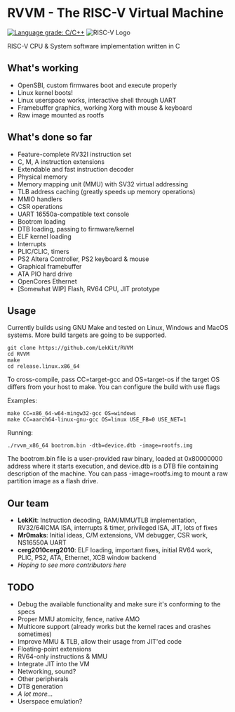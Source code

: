 
# RVVM - The RISC-V Virtual Machine
[![Language grade: C/C++](https://img.shields.io/lgtm/grade/cpp/g/LekKit/RVVM.svg?logo=lgtm&logoWidth=18)](https://lgtm.com/projects/g/LekKit/RVVM/context:cpp)
![RISC-V Logo](https://riscv.org/wp-content/uploads/2018/09/riscv-logo-1.png "The “RISC-V” trade name is a registered trade mark of RISC-V International.")


RISC-V CPU & System software implementation written in С

## What's working
- OpenSBI, custom firmwares boot and execute properly
- Linux kernel boots!
- Linux userspace works, interactive shell through UART
- Framebuffer graphics, working Xorg with mouse & keyboard
- Raw image mounted as rootfs

## What's done so far
- Feature-complete RV32I instruction set
- C, M, A instruction extensions
- Extendable and fast instruction decoder
- Physical memory
- Memory mapping unit (MMU) with SV32 virtual addressing
- TLB address caching (greatly speeds up memory operations)
- MMIO handlers
- CSR operations
- UART 16550a-compatible text console
- Bootrom loading
- DTB loading, passing to firmware/kernel
- ELF kernel loading
- Interrupts
- PLIC/CLIC, timers
- PS2 Altera Controller, PS2 keyboard & mouse
- Graphical framebuffer
- ATA PIO hard drive
- OpenCores Ethernet
- [Somewhat WIP] Flash, RV64 CPU, JIT prototype

## Usage
Currently builds using GNU Make and tested on Linux, Windows and MacOS systems. More build targets are going to be supported.
```
git clone https://github.com/LekKit/RVVM
cd RVVM
make
cd release.linux.x86_64
```
To cross-compile, pass CC=target-gcc and OS=target-os if the target OS differs from your host to make. You can configure the build with use flags

Examples:
```
make CC=x86_64-w64-mingw32-gcc OS=windows
make CC=aarch64-linux-gnu-gcc OS=linux USE_FB=0 USE_NET=1
```

Running:
```
./rvvm_x86_64 bootrom.bin -dtb=device.dtb -image=rootfs.img
```
The bootrom.bin file is a user-provided raw binary, loaded at 0x80000000 address where it starts execution, and device.dtb is a DTB file containing description of the machine.
You can pass -image=rootfs.img to mount a raw partition image as a flash drive.


## Our team
- **LekKit**:  Instruction decoding, RAM/MMU/TLB implementation, RV32/64ICMA ISA, interrupts & timer, privileged ISA, JIT, lots of fixes
- **Mr0maks**: Initial ideas, C/M extensions, VM debugger, CSR work, NS16550A UART
- **cerg2010cerg2010**: ELF loading, important fixes, initial RV64 work, PLIC, PS2, ATA, Ethernet, XCB window backend
- *Hoping to see more contributors here*

## TODO
- Debug the available functionality and make sure it's conforming to the specs
- Proper MMU atomicity, fence, native AMO
- Multicore support (already works but the kernel races and crashes sometimes)
- Improve MMU & TLB, allow their usage from JIT'ed code
- Floating-point extensions
- RV64-only instructions & MMU
- Integrate JIT into the VM
- Networking, sound?
- Other peripherals
- DTB generation
- *A lot more...*
- Userspace emulation?
